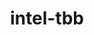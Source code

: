 ---
title: "intel-tbb"
layout: cache
categories: [package, develop-2023-06-11]
meta: {"versions": ["2020.3", "2021.9.0"], "compilers": ["gcc@=11.1.0", "gcc@=11.3.0", "gcc@=7.3.1", "oneapi@=2023.1.0"], "oss": ["amzn2", "ubuntu20.04", "ubuntu22.04"], "platforms": ["linux"], "targets": ["aarch64", "neoverse_n1", "ppc64le", "x86_64", "x86_64_v3"], "stacks": ["aws-isc", "aws-isc-aarch64", "data-vis-sdk", "e4s", "e4s-oneapi", "e4s-power", "ml-linux-x86_64-cpu", "ml-linux-x86_64-cuda", "ml-linux-x86_64-rocm", "root", "tutorial"], "num_specs": 13, "num_specs_by_stack": {"ml-linux-x86_64-cuda": 1, "root": 13, "ml-linux-x86_64-cpu": 1, "e4s-power": 2, "data-vis-sdk": 1, "e4s": 2, "ml-linux-x86_64-rocm": 1, "tutorial": 1, "e4s-oneapi": 1, "aws-isc-aarch64": 2, "aws-isc": 1}}
spec_details: [{"hash": "kdniqv7svdvuxlpqtnipz5ykrrrowu7v", "compiler": "gcc@=11.3.0", "versions": ["2021.9.0"], "os": "ubuntu22.04", "platform": "linux", "target": "x86_64_v3", "variants": ["build_system=cmake", "build_type=Release", "cxxstd=default", "generator=make", "~ipo", "patches=12a9c3e", "+shared", "+tm"], "stacks": ["ml-linux-x86_64-cuda", "root"], "size": "-", "tarball": "https://binaries.spack.io/releases/develop-2023-06-11/build_cache/linux-ubuntu22.04-x86_64_v3/gcc-11.3.0/intel-tbb-2021.9.0/linux-ubuntu22.04-x86_64_v3-gcc-11.3.0-intel-tbb-2021.9.0-kdniqv7svdvuxlpqtnipz5ykrrrowu7v.spack"}, {"hash": "iszwl3l4sfxlncshoukosr6onik6mrh5", "compiler": "gcc@=11.3.0", "versions": ["2021.9.0"], "os": "ubuntu22.04", "platform": "linux", "target": "x86_64_v3", "variants": ["build_system=cmake", "build_type=Release", "cxxstd=default", "generator=make", "~ipo", "patches=12a9c3e", "+shared", "+tm"], "stacks": ["root", "ml-linux-x86_64-cpu"], "size": "-", "tarball": "https://binaries.spack.io/releases/develop-2023-06-11/build_cache/linux-ubuntu22.04-x86_64_v3/gcc-11.3.0/intel-tbb-2021.9.0/linux-ubuntu22.04-x86_64_v3-gcc-11.3.0-intel-tbb-2021.9.0-iszwl3l4sfxlncshoukosr6onik6mrh5.spack"}, {"hash": "bz2ae5vrg2j4fbpdviya3bynuixqxq7t", "compiler": "gcc@=11.1.0", "versions": ["2021.9.0"], "os": "ubuntu20.04", "platform": "linux", "target": "ppc64le", "variants": ["build_system=cmake", "build_type=Release", "cxxstd=default", "generator=make", "~ipo", "patches=12a9c3e", "+shared", "+tm"], "stacks": ["root", "e4s-power"], "size": "-", "tarball": "https://binaries.spack.io/releases/develop-2023-06-11/build_cache/linux-ubuntu20.04-ppc64le/gcc-11.1.0/intel-tbb-2021.9.0/linux-ubuntu20.04-ppc64le-gcc-11.1.0-intel-tbb-2021.9.0-bz2ae5vrg2j4fbpdviya3bynuixqxq7t.spack"}, {"hash": "e6gw6mzgdasfnhai7wpewksz3lb5hozy", "compiler": "gcc@=11.1.0", "versions": ["2021.9.0"], "os": "ubuntu20.04", "platform": "linux", "target": "x86_64_v3", "variants": ["build_system=cmake", "build_type=Release", "cxxstd=default", "generator=make", "~ipo", "patches=12a9c3e", "+shared", "+tm"], "stacks": ["root", "data-vis-sdk"], "size": "-", "tarball": "https://binaries.spack.io/releases/develop-2023-06-11/build_cache/linux-ubuntu20.04-x86_64_v3/gcc-11.1.0/intel-tbb-2021.9.0/linux-ubuntu20.04-x86_64_v3-gcc-11.1.0-intel-tbb-2021.9.0-e6gw6mzgdasfnhai7wpewksz3lb5hozy.spack"}, {"hash": "22co2lgi3njoogby2i66bvbva5thnekg", "compiler": "gcc@=11.1.0", "versions": ["2021.9.0"], "os": "ubuntu20.04", "platform": "linux", "target": "x86_64_v3", "variants": ["build_system=cmake", "build_type=Release", "cxxstd=default", "generator=make", "~ipo", "patches=12a9c3e", "+shared", "+tm"], "stacks": ["e4s", "root"], "size": "-", "tarball": "https://binaries.spack.io/releases/develop-2023-06-11/build_cache/linux-ubuntu20.04-x86_64_v3/gcc-11.1.0/intel-tbb-2021.9.0/linux-ubuntu20.04-x86_64_v3-gcc-11.1.0-intel-tbb-2021.9.0-22co2lgi3njoogby2i66bvbva5thnekg.spack"}, {"hash": "5mvqa4dlgl3ijxzdlbkkccbi42nlq3ig", "compiler": "gcc@=11.3.0", "versions": ["2021.9.0"], "os": "ubuntu22.04", "platform": "linux", "target": "x86_64_v3", "variants": ["build_system=cmake", "build_type=Release", "cxxstd=default", "generator=make", "~ipo", "patches=12a9c3e", "+shared", "+tm"], "stacks": ["root", "ml-linux-x86_64-rocm"], "size": "-", "tarball": "https://binaries.spack.io/releases/develop-2023-06-11/build_cache/linux-ubuntu22.04-x86_64_v3/gcc-11.3.0/intel-tbb-2021.9.0/linux-ubuntu22.04-x86_64_v3-gcc-11.3.0-intel-tbb-2021.9.0-5mvqa4dlgl3ijxzdlbkkccbi42nlq3ig.spack"}, {"hash": "xtrygbrglxf5jnl73c74kht5pj5odbzs", "compiler": "gcc@=11.3.0", "versions": ["2020.3"], "os": "ubuntu22.04", "platform": "linux", "target": "x86_64_v3", "variants": ["build_system=makefile", "cxxstd=default", "patches=62ba015,ce1fb16,d62cb66", "+shared", "+tm"], "stacks": ["root", "tutorial"], "size": "-", "tarball": "https://binaries.spack.io/releases/develop-2023-06-11/build_cache/linux-ubuntu22.04-x86_64_v3/gcc-11.3.0/intel-tbb-2020.3/linux-ubuntu22.04-x86_64_v3-gcc-11.3.0-intel-tbb-2020.3-xtrygbrglxf5jnl73c74kht5pj5odbzs.spack"}, {"hash": "3tyqggygpfjto4h57zrweirhpiflq5u4", "compiler": "oneapi@=2023.1.0", "versions": ["2021.9.0"], "os": "ubuntu20.04", "platform": "linux", "target": "x86_64", "variants": ["build_system=cmake", "build_type=Release", "cxxstd=default", "generator=make", "~ipo", "patches=12a9c3e", "+shared", "+tm"], "stacks": ["e4s-oneapi", "root"], "size": "-", "tarball": "https://binaries.spack.io/releases/develop-2023-06-11/build_cache/linux-ubuntu20.04-x86_64/oneapi-2023.1.0/intel-tbb-2021.9.0/linux-ubuntu20.04-x86_64-oneapi-2023.1.0-intel-tbb-2021.9.0-3tyqggygpfjto4h57zrweirhpiflq5u4.spack"}, {"hash": "tk54to4n3cbg7efw3u4hqvnm5bovrymx", "compiler": "gcc@=11.1.0", "versions": ["2020.3"], "os": "ubuntu20.04", "platform": "linux", "target": "ppc64le", "variants": ["build_system=makefile", "cxxstd=default", "patches=62ba015,ce1fb16,d62cb66", "+shared", "+tm"], "stacks": ["root", "e4s-power"], "size": "-", "tarball": "https://binaries.spack.io/releases/develop-2023-06-11/build_cache/linux-ubuntu20.04-ppc64le/gcc-11.1.0/intel-tbb-2020.3/linux-ubuntu20.04-ppc64le-gcc-11.1.0-intel-tbb-2020.3-tk54to4n3cbg7efw3u4hqvnm5bovrymx.spack"}, {"hash": "6b7nrw3of7vj5bthldp4n4jzuwmbfpaa", "compiler": "gcc@=11.1.0", "versions": ["2020.3"], "os": "ubuntu20.04", "platform": "linux", "target": "x86_64_v3", "variants": ["build_system=makefile", "cxxstd=default", "patches=62ba015,ce1fb16,d62cb66", "+shared", "+tm"], "stacks": ["e4s", "root"], "size": "-", "tarball": "https://binaries.spack.io/releases/develop-2023-06-11/build_cache/linux-ubuntu20.04-x86_64_v3/gcc-11.1.0/intel-tbb-2020.3/linux-ubuntu20.04-x86_64_v3-gcc-11.1.0-intel-tbb-2020.3-6b7nrw3of7vj5bthldp4n4jzuwmbfpaa.spack"}, {"hash": "p63c2wytaqexqzyyx4g6wnqbpkovae6q", "compiler": "gcc@=7.3.1", "versions": ["2021.9.0"], "os": "amzn2", "platform": "linux", "target": "aarch64", "variants": ["build_system=cmake", "build_type=Release", "cxxstd=default", "generator=make", "~ipo", "patches=12a9c3e", "+shared", "+tm"], "stacks": ["root", "aws-isc-aarch64"], "size": "-", "tarball": "https://binaries.spack.io/releases/develop-2023-06-11/build_cache/linux-amzn2-aarch64/gcc-7.3.1/intel-tbb-2021.9.0/linux-amzn2-aarch64-gcc-7.3.1-intel-tbb-2021.9.0-p63c2wytaqexqzyyx4g6wnqbpkovae6q.spack"}, {"hash": "r3ahaentssgiwyhdj2zzr7v3opkvyxp4", "compiler": "gcc@=7.3.1", "versions": ["2021.9.0"], "os": "amzn2", "platform": "linux", "target": "x86_64_v3", "variants": ["build_system=cmake", "build_type=Release", "cxxstd=default", "generator=make", "~ipo", "patches=12a9c3e", "+shared", "+tm"], "stacks": ["root", "aws-isc"], "size": "-", "tarball": "https://binaries.spack.io/releases/develop-2023-06-11/build_cache/linux-amzn2-x86_64_v3/gcc-7.3.1/intel-tbb-2021.9.0/linux-amzn2-x86_64_v3-gcc-7.3.1-intel-tbb-2021.9.0-r3ahaentssgiwyhdj2zzr7v3opkvyxp4.spack"}, {"hash": "r3jps2xl7ts7znhf2zh2izpf75hcoqez", "compiler": "gcc@=7.3.1", "versions": ["2021.9.0"], "os": "amzn2", "platform": "linux", "target": "neoverse_n1", "variants": ["build_system=cmake", "build_type=Release", "cxxstd=default", "generator=make", "~ipo", "patches=12a9c3e", "+shared", "+tm"], "stacks": ["root", "aws-isc-aarch64"], "size": "-", "tarball": "https://binaries.spack.io/releases/develop-2023-06-11/build_cache/linux-amzn2-neoverse_n1/gcc-7.3.1/intel-tbb-2021.9.0/linux-amzn2-neoverse_n1-gcc-7.3.1-intel-tbb-2021.9.0-r3jps2xl7ts7znhf2zh2izpf75hcoqez.spack"}]
---